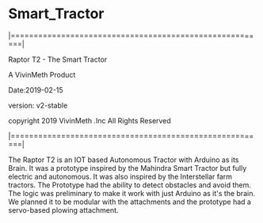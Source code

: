 # Smart_Tractor
|========================================================|

Raptor T2 - The Smart Tractor 

A VivinMeth Product 

Date:2019-02-15

version: v2-stable

copyright 2019 VivinMeth .Inc All Rights Reserved 

|========================================================|

The Raptor T2 is an IOT based Autonomous Tractor with Arduino as its Brain. It was a prototype inspired by the Mahindra Smart Tractor but fully electric and autonomous. It was also inspired by the Interstellar farm tractors. The Prototype had the ability to detect obstacles and avoid them. The logic was preliminary to make it work with just Arduino as it's the brain. We planned it to be modular with the attachments and the prototype had a servo-based plowing attachment.
